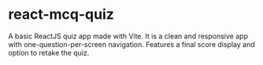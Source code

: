 # react-mcq-quiz
A basic ReactJS quiz app made with Vite. It is a clean and responsive app with one-question-per-screen navigation. Features a final score display and option to retake the quiz.
